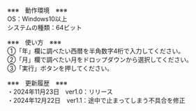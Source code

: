 ※※※　動作環境　※※※<br>
OS：Windows10以上<br>
システムの種類：64ビット<br>

※※※　使い方　※※※<br>
①「年」欄に調べたい西暦を半角数字4桁で入力してください。<br>
②「月」欄で調べたい月をドロップダウンから選択してください。<br>
③「実行」ボタンを押してください。<br>

※※※　更新履歴　※※※<br>
・2024年11月23日　ver1.0：リリース<br>
・2024年12月22日　ver1.1：途中で止まってしまう不具合を修正
